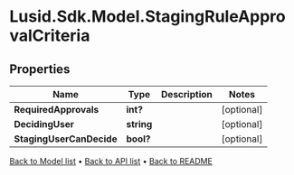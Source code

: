 # Lusid.Sdk.Model.StagingRuleApprovalCriteria

## Properties

Name | Type | Description | Notes
------------ | ------------- | ------------- | -------------
**RequiredApprovals** | **int?** |  | [optional] 
**DecidingUser** | **string** |  | [optional] 
**StagingUserCanDecide** | **bool?** |  | [optional] 

[Back to Model list](../README.md#documentation-for-models) &#8226; [Back to API list](../README.md#documentation-for-api-endpoints) &#8226; [Back to README](../README.md)

